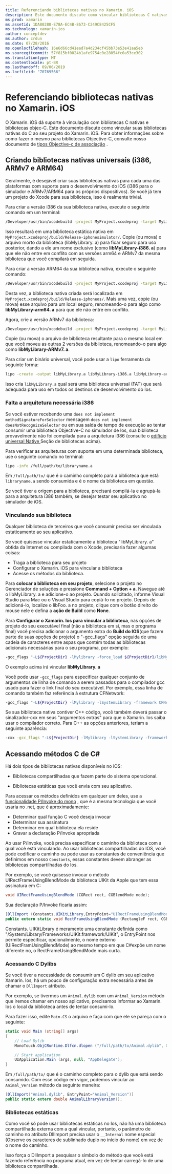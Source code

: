 ```yaml
---
title: Referenciando bibliotecas nativas no Xamarin. iOS
description: Este documento discute como vincular bibliotecas C nativas em um aplicativo Xamarin. iOS. Ele descreve como criar bibliotecas nativas universais e acessar métodos C#C do.
ms.prod: xamarin
ms.assetid: 1DA80280-E78A-EC4B-8673-C249C8425CF5
ms.technology: xamarin-ios
author: conceptdev
ms.author: crdun
ms.date: 07/28/2016
ms.openlocfilehash: 16e6d66cd41ead7a4d234cf45bb73e53e41aa5eb
ms.sourcegitcommit: 57f815bf0024b1afe9754c0e28054fc0a53ce302
ms.translationtype: MT
ms.contentlocale: pt-BR
ms.lasthandoff: 09/06/2019
ms.locfileid: "70769566"
---
```

# <a name="referencing-native-libraries-in-xamarinios"></a>Referenciando bibliotecas nativas no Xamarin. iOS

O Xamarin. iOS dá suporte à vinculação com bibliotecas C nativas e bibliotecas objec-C. Este documento discute como vincular suas bibliotecas nativas do C ao seu projeto do Xamarin. iOS. Para obter informações sobre como fazer o mesmo para bibliotecas Objective-C, consulte nosso documento de [tipos Objective-c de associação](~/ios/platform/binding-objective-c/index.md) .

<a name="building_native" />

## <a name="building-universal-native-libraries-i386-armv7-and-arm64"></a>Criando bibliotecas nativas universais (i386, ARMv7 e ARM64)

Geralmente, é desejável criar suas bibliotecas nativas para cada uma das plataformas com suporte para o desenvolvimento do iOS (i386 para o simulador e ARMv7/ARM64 para os próprios dispositivos). Se você já tem um projeto do Xcode para sua biblioteca, isso é realmente trivial.

Para criar a versão i386 da sua biblioteca nativa, execute o seguinte comando em um terminal:

```bash
/Developer/usr/bin/xcodebuild -project MyProject.xcodeproj -target MyLibrary -sdk iphonesimulator -arch i386 -configuration Release clean build
```

Isso resultará em uma biblioteca estática nativa em `MyProject.xcodeproj/build/Release-iphonesimulator/`. Copie (ou mova) o arquivo morto da biblioteca (libMyLibrary. a) para ficar seguro para uso posterior, dando a ele um nome exclusivo (como **libMyLibrary-i386. a**) para que ele não entre em conflito com as versões arm64 e ARMv7 da mesma biblioteca que você compilará em seguida.

Para criar a versão ARM64 da sua biblioteca nativa, execute o seguinte comando:

```bash
/Developer/usr/bin/xcodebuild -project MyProject.xcodeproj -target MyLibrary -sdk iphoneos -arch arm64 -configuration Release clean build
```

Desta vez, a biblioteca nativa criada será localizada em `MyProject.xcodeproj/build/Release-iphoneos/`. Mais uma vez, copie (ou mova) esse arquivo para um local seguro, renomeando-o para algo como **libMyLibrary-arm64. a** para que ele não entre em conflito.

Agora, crie a versão ARMv7 da biblioteca:

```bash
/Developer/usr/bin/xcodebuild -project MyProject.xcodeproj -target MyLibrary -sdk iphoneos -arch armv7 -configuration Release clean build
```

Copie (ou mova) o arquivo de biblioteca resultante para o mesmo local em que você moveu as outras 2 versões da biblioteca, renomeando-o para algo como **libMyLibrary-ARMv7. a**.

Para criar um binário universal, você pode usar a `lipo` ferramenta da seguinte forma:

```bash
lipo -create -output libMyLibrary.a libMyLibrary-i386.a libMyLibrary-arm64.a libMyLibrary-armv7.a
```

Isso cria `libMyLibrary.a` qual será uma biblioteca universal (FAT) que será adequada para uso em todos os destinos de desenvolvimento do Ios.

### <a name="missing-required-architecture-i386"></a>Falta a arquitetura necessária i386

Se você estiver recebendo uma `does not implement methodSignatureForSelector` mensagem `does not implement doesNotRecognizeSelector` ou em sua saída de tempo de execução ao tentar consumir uma biblioteca Objective-C no simulador de Ios, sua biblioteca provavelmente não foi compilada para a arquitetura i386 (consulte o [edifício universal Native ](#building_native)Seção de bibliotecas acima).

Para verificar as arquiteturas com suporte em uma determinada biblioteca, use o seguinte comando no terminal:

```bash
lipo -info /full/path/to/libraryname.a
```

Em `/full/path/to/` que é o caminho completo para a biblioteca que está `libraryname.a` sendo consumida e é o nome da biblioteca em questão.

Se você tiver a origem para a biblioteca, precisará compilá-la e agrupá-la para a arquitetura i386 também, se desejar testar seu aplicativo no simulador de iOS.

### <a name="linking-your-library"></a>Vinculando sua biblioteca

Qualquer biblioteca de terceiros que você consumir precisa ser vinculada estaticamente ao seu aplicativo. 

Se você quisesse vincular estaticamente a biblioteca "libMyLibrary. a" obtida da Internet ou compilada com o Xcode, precisaria fazer algumas coisas:

- Traga a biblioteca para seu projeto
- Configurar o Xamarin. iOS para vincular a biblioteca
- Acesse os métodos da biblioteca.

Para **colocar a biblioteca em seu projeto**, selecione o projeto no Gerenciador de soluções e pressione **Command + Option + a**. Navegue até o libMyLibrary. a e adicione-o ao projeto. Quando solicitado, informe Visual Studio para Mac ou o Visual Studio para copiá-lo no projeto. Depois de adicioná-lo, localize o libFoo. a no projeto, clique com o botão direito do mouse nele e defina a **ação de Build** como **None**.

Para **Configurar o Xamarin. Ios para vincular a biblioteca**, nas opções de projeto do seu executável final (não a biblioteca em si, mas o programa final) você precisa adicionar o argumento extra do **Build do IOS**(que fazem parte de suas opções de projeto) o "-gcc_flags" opção seguida de uma cadeia de caracteres entre aspas que contém todas as bibliotecas adicionais necessárias para o seu programa, por exemplo:

```bash
-gcc_flags "-L${ProjectDir} -lMylibrary -force_load ${ProjectDir}/libMyLibrary.a"
```

O exemplo acima irá vincular **libMyLibrary. a**

Você pode usar `-gcc_flags` para especificar qualquer conjunto de argumentos de linha de comando a serem passados para o compilador gcc usado para fazer o link final do seu executável. Por exemplo, essa linha de comando também faz referência à estrutura CFNetwork:

```bash
-gcc_flags "-L${ProjectDir} -lMylibrary -lSystemLibrary -framework CFNetwork -force_load ${ProjectDir}/libMyLibrary.a"
```

Se sua biblioteca nativa contiver C++ código, você também deverá passar o sinalizador-cxx em seus "argumentos extras" para que o Xamarin. Ios saiba usar o compilador correto. Para C++ as opções anteriores, teriam a seguinte aparência:

```bash
-cxx -gcc_flags "-L${ProjectDir} -lMylibrary -lSystemLibrary -framework CFNetwork -force_load ${ProjectDir}/libMyLibrary.a"
```

<a name="Accessing_C_Methods_from_C#" />

## <a name="accessing-c-methods-from-c35"></a>Acessando métodos C de C&#35;

Há dois tipos de bibliotecas nativas disponíveis no iOS:

- Bibliotecas compartilhadas que fazem parte do sistema operacional.

- Bibliotecas estáticas que você envia com seu aplicativo.

Para acessar os métodos definidos em qualquer um deles, use a [funcionalidade P/Invoke do mono](https://www.mono-project.com/docs/advanced/pinvoke/) , que é a mesma tecnologia que você usaria no .net, que é aproximadamente:

- Determinar qual função C você deseja invocar
- Determinar sua assinatura
- Determinar em qual biblioteca ela reside
- Gravar a declaração P/Invoke apropriada

Ao usar P/Invoke, você precisa especificar o caminho da biblioteca com a qual você está vinculando. Ao usar bibliotecas compartilhadas do IOS, você pode codificar o caminho ou pode usar as constantes de conveniência que definimos em nosso `Constants`, essas constantes devem abranger as bibliotecas compartilhadas do Ios.

Por exemplo, se você quisesse invocar o método UIRectFrameUsingBlendMode da biblioteca UIKit da Apple que tem essa assinatura em C:

```csharp
void UIRectFrameUsingBlendMode (CGRect rect, CGBlendMode mode);
```

Sua declaração P/Invoke ficaria assim:

```csharp
[DllImport (Constants.UIKitLibrary,EntryPoint="UIRectFrameUsingBlendMode")]
public extern static void RectFrameUsingBlendMode (RectangleF rect, CGBlendMode blendMode);
```

Constants. UIKitLibrary é meramente uma constante definida como "/System/Library/Frameworks/UIKit.framework/UIKit", o EntryPoint nos permite especificar, opcionalmente, o nome externo (UIRectFramUsingBlendMode) ao mesmo tempo em que C#expõe um nome diferente no, o RectFrameUsingBlendMode mais curta.

<a name="Accessing_C_Dylibs" />

### <a name="accessing-c-dylibs"></a>Acessando C Dylibs

Se você tiver a necessidade de consumir um C dylib em seu aplicativo Xamarin. Ios, há um pouco de configuração extra necessária antes de chamar o `DllImport` atributo.

Por exemplo, se tivermos um `Animal.dylib` com um `Animal_Version` método que iremos chamar em nosso aplicativo, precisamos informar ao Xamarin. Ios o local da biblioteca antes de tentar consumi-lo.

Para fazer isso, edite `Main.CS` o arquivo e faça com que ele se pareça com o seguinte:

```csharp
static void Main (string[] args)
{
    // Load Dylib
    MonoTouch.ObjCRuntime.Dlfcn.dlopen ("/full/path/to/Animal.dylib", 0);

    // Start application
    UIApplication.Main (args, null, "AppDelegate");
}
```

Em `/full/path/to/` que é o caminho completo para o dylib que está sendo consumido. Com esse código em vigor, podemos vincular ao `Animal_Version` método da seguinte maneira:

```csharp
[DllImport("Animal.dylib", EntryPoint="Animal_Version")]
public static extern double AnimalLibraryVersion();
```

<a name="Static_Libraries" />

### <a name="static-libraries"></a>Bibliotecas estáticas

Como você só pode usar bibliotecas estáticas no Ios, não há uma biblioteca compartilhada externa com a qual vincular, portanto, o parâmetro de caminho no atributo DllImport precisa usar o `__Internal` nome especial (Observe os caracteres de sublinhado duplo no início do nome) em vez de o nome do caminho.

Isso força o DllImport a pesquisar o símbolo do método que você está fazendo referência no programa atual, em vez de tentar carregá-lo de uma biblioteca compartilhada.
